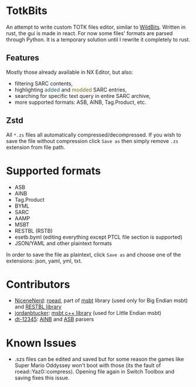 # TotkBits
An attempt to write custom TOTK files editor, similar to [WildBits](https://github.com/NiceneNerd/Wild-Bits). Written in rust, the gui is made in react. For now some files' formats are parsed through Python. It is a temporary solution until I rewrite it completely to rust.

## Features
Mostly those already available in NX Editor, but also:
- filtering SARC contents,
- highlighting  <span style="color:#205F63;">added</span> and <span style="color:#826C00;">modded</span> SARC entries,
- searching for specific text query in entire SARC archive,
- more supported formats: ASB, AINB, Tag.Product, etc.


## Zstd

All `*.zs` files all automatically compressed/decompressed. If you wish to save the file without compression click `Save as` then simply remove `.zs` extension from file path.

# Supported formats

- ASB
- AINB
- Tag.Product
- BYML
- SARC
- AAMP
- MSBT
- RESTBL (RSTB)
- esetb.byml (editing everything except PTCL file section is supported)
- JSON/YAML and other plaintext formats

In order to save the file as plaintext, click `Save as` and choose one of the extensions: json, yaml, yml, txt.

# Contributors

- [NiceneNerd](https://github.com/NiceneNerd): [roead](https://github.com/NiceneNerd/roead), part of [msbt](https://github.com/NiceneNerd/msyt) library (used only for Big Endian msbt) and [RESTBL library](https://github.com/NiceneNerd/restbl)
- [jordanbtucker](https://github.com/jordanbtucker): [msbt c++ library](https://github.com/EPD-Libraries/msbt) (used for Little Endian msbt)
- [dt-12345](https://github.com/dt-12345): [AINB](https://github.com/dt-12345/ainb.git) and [ASB](https://github.com/dt-12345/asb.git) parsers

# Known Issues
- .szs files can be edited and saved but for some reason the games like Super Mario Oddyssey won't boot with those (its the fault of roead::Yaz0::compress). Opening file again in Switch Toolbox and saving fixes this issue.